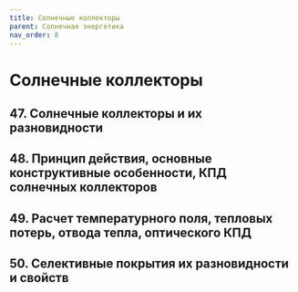 ```yaml
---
title: Солнечные коллекторы
parent: Солнечная энергетика
nav_order: 8
---
```


# Солнечные коллекторы


## 47. Солнечные коллекторы и их разновидности


## 48. Принцип действия, основные конструктивные особенности, КПД солнечных коллекторов


## 49. Расчет температурного поля, тепловых потерь, отвода тепла, оптического КПД


## 50. Селективные покрытия их разновидности и свойств


